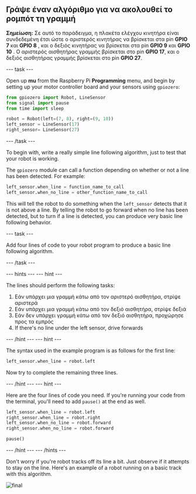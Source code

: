 ## Γράψε έναν αλγόριθμο για να ακολουθεί το ρομπότ τη γραμμή

**Σημείωση:** Σε αυτό το παράδειγμα, η πλακέτα ελέγχου κινητήρα είναι συνδεδεμένη έτσι ώστε ο αριστερός κινητήρας να βρίσκεται στα pin **GPIO 7** και **GPIO 8** , και ο δεξιός κινητήρας να βρίσκεται στα pin **GPIO 9** και **GPIO 10** . Ο αριστερός αισθητήρας γραμμής βρίσκεται στο pin **GPIO 17**, και ο δεξιός αισθητήρας γραμμής βρίσκεται στο pin **GPIO 27**.

\--- task \---

Open up **mu** from the Raspberry Pi **Programming** menu, and begin by setting up your motor controller board and your sensors using `gpiozero`:

```python
from gpiozero import Robot, LineSensor
from signal import pause
from time import sleep

robot = Robot(left=(7, 8), right=(9, 10)) 
left_sensor = LineSensor(17)
right_sensor= LineSensor(27)
```

\--- /task \---

To begin with, write a really simple line following algorithm, just to test that your robot is working.

The `gpiozero` module can call a function depending on whether or not a line has been detected. For example:

```python
left_sensor.when_line = function_name_to_call
left_sensor.when_no_line = other_function_name_to_call
```

This will tell the robot to do something when the `left_sensor` detects that it is not above a line. By telling the robot to go forward when no line has been detected, but to turn if a line is detected, you can produce very basic line following behavior.

\--- task \---

Add four lines of code to your robot program to produce a basic line following algorithm.

\--- /task \---

\--- hints \--- \--- hint \---

The lines should perform the following tasks:

1. Εάν υπάρχει μια γραμμή κάτω από τον αριστερό αισθητήρα, στρίψε αριστερά
2. Εάν υπάρχει μια γραμμή κάτω από τον δεξιό αισθητήρα, στρίψε δεξιά
3. Εάν δεν υπάρχει γραμμή κάτω από τον δεξιό αισθητήρα, προχώρησε προς τα εμπρός
4. If there's no line under the left sensor, drive forwards

\--- /hint \--- \--- hint \---

The syntax used in the example program is as follows for the first line:

```python
left_sensor.when_line = robot.left
```

Now try to complete the remaining three lines.

\--- /hint \--- \--- hint \---

Here are the four lines of code you need. If you're running your code from the terminal, you'll need to add `pause()` at the end as well.

```python
left_sensor.when_line = robot.left
right_sensor.when_line = robot.right
left_sensor.when_no_line = robot.forward
right_sensor.when_no_line = robot.forward

pause()
```

\--- /hint \--- \--- /hints \---

Don't worry if you're robot tracks off its line a bit. Just observe if it attempts to stay on the line. Here's an example of a robot running on a basic track with this algorithm.

![final](images/final.gif)